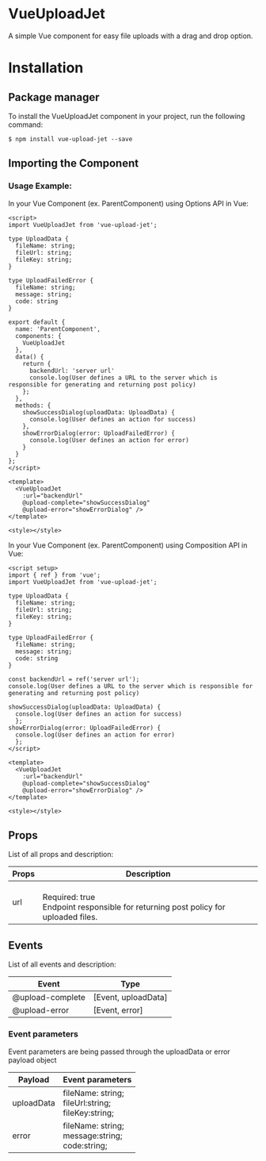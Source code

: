 # VueUploadJet

A simple Vue component for easy file uploads with a drag and drop option.

# Installation

## Package manager

To install the VueUploadJet component in your project, run the following command:

`$ npm install vue-upload-jet --save`

## Importing the Component

### Usage Example:

In your Vue Component (ex. ParentComponent) using Options API in Vue:

```vue
<script>
import VueUploadJet from 'vue-upload-jet';

type UploadData {
  fileName: string;
  fileUrl: string;
  fileKey: string;
}

type UploadFailedError {
  fileName: string;
  message: string;
  code: string
}

export default {
  name: 'ParentComponent',
  components: {
    VueUploadJet
  },
  data() {
    return {
      backendUrl: 'server url'
      console.log(User defines a URL to the server which is responsible for generating and returning post policy)
    };
  },
  methods: {
    showSuccessDialog(uploadData: UploadData) {
      console.log(User defines an action for success)
    },
    showErrorDialog(error: UploadFailedError) {
      console.log(User defines an action for error)
    }
  }
};
</script>

<template>
  <VueUploadJet
    :url="backendUrl"
    @upload-complete="showSuccessDialog"
    @upload-error="showErrorDialog" />
</template>

<style></style>
```

In your Vue Component (ex. ParentComponent) using Composition API in Vue:

```vue
<script setup>
import { ref } from 'vue';
import VueUploadJet from 'vue-upload-jet';

type UploadData {
  fileName: string;
  fileUrl: string;
  fileKey: string;
}

type UploadFailedError {
  fileName: string;
  message: string;
  code: string
}

const backendUrl = ref('server url');
console.log(User defines a URL to the server which is responsible for generating and returning post policy)

showSuccessDialog(uploadData: UploadData) {
  console.log(User defines an action for success)
  };
showErrorDialog(error: UploadFailedError) {
  console.log(User defines an action for error)
  };
</script>

<template>
  <VueUploadJet
    :url="backendUrl"
    @upload-complete="showSuccessDialog"
    @upload-error="showErrorDialog" />
</template>

<style></style>
```

## Props

List of all props and description:

| Props | Description                                                                              |
| ----- | ---------------------------------------------------------------------------------------- |
| url   | <br>Required: true<br>Endpoint responsible for returning post policy for uploaded files. |

## Events

List of all events and description:

| Event            | Type                |
| ---------------- | ------------------- |
| @upload-complete | [Event, uploadData] |
| @upload-error    | [Event, error]      |

### Event parameters

Event parameters are being passed through the uploadData or error payload object

| Payload    | Event parameters                                        |
| ---------- | ------------------------------------------------------- |
| uploadData | fileName: string;<br>fileUrl:string;<br>fileKey:string; |
| error      | fileName: string;<br>message:string;<br>code:string;    |
